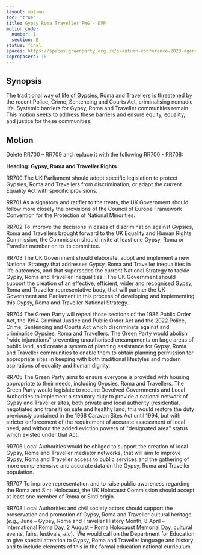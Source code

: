 ```yaml
---
layout: motion
toc: "true"
title: Gypsy Roma Traveller PWG - DVP
motion_code:
  number: 1
  section: B
status: final
spaces: https://spaces.greenparty.org.uk/s/autumn-conference-2023-agenda-forum/post/post/view?id=10788
coproposers: 15
---
```

## Synopsis

The traditional way of life of Gypsies, Roma and Travellers is threatened by the recent Police, Crime, Sentencing and Courts Act, criminalising nomadic life. Systemic barriers for Gypsy, Roma and Traveller communities remain. This motion seeks to address these barriers and ensure equity, equality, and justice for these communities.

## Motion

Delete RR700 – RR709 and replace it with the following RR700 - RR708:

**Heading: Gypsy, Roma and Traveller Rights**

RR700 The UK Parliament should adopt specific legislation to protect Gypsies, Roma and Travellers from discrimination, or adapt the current Equality Act with specific provisions.

RR701 As a signatory and ratifier to the treaty, the UK Government should follow more closely the provisions of the Council of Europe Framework Convention for the Protection of National Minorities.

RR702 To improve the decisions in cases of discrimination against Gypsies, Roma and Travellers brought forward to the UK Equality and Human Rights Commission, the Commission should invite at least one Gypsy, Roma or Traveller member on to its committee.

RR703 The UK Government should elaborate, adopt and implement a new National Strategy that addresses Gypsy, Roma and Traveller inequalities in life outcomes, and that supersedes the current National Strategy to tackle Gypsy, Roma and Traveller Inequalities.  The UK Government should support the creation of an effective, efficient, wider and recognised Gypsy, Roma and Traveller representative body, that will partner the UK Government and Parliament in this process of developing and implementing this Gypsy, Roma and Traveller National Strategy.

RR704 The Green Party will repeal those sections of the 1986 Public Order Act, the 1994 Criminal Justice and Public Order Act and the 2022 Police, Crime, Sentencing and Courts Act which discriminate against and criminalise Gypsies, Roma and Travellers. The Green Party would abolish "wide injunctions" preventing unauthorised encampments on large areas of public land, and create a system of planning assistance for Gypsy, Roma and Traveller communities to enable them to obtain planning permission for appropriate sites in keeping with both traditional lifestyles and modern aspirations of equality and human dignity.

RR705 The Green Party aims to ensure everyone is provided with housing appropriate to their needs, including Gypsies, Roma and Travellers. The Green Party would legislate to require Devolved Governments and Local Authorities to implement a statutory duty to provide a national network of Gypsy and Traveller sites, both private and local authority (residential, negotiated and transit) on safe and healthy land; this would restore the duty previously contained in the 1968 Caravan Sites Act until 1994, but with stricter enforcement of the requirement of accurate assessment of local need, and without the added eviction powers of "designated area" status which existed under that Act.

RR706 Local Authorities would be obliged to support the creation of local Gypsy, Roma and Traveller mediator networks, that will aim to improve Gypsy, Roma and Traveller access to public services and the gathering of more comprehensive and accurate data on the Gypsy, Roma and Traveller population.

RR707 To improve representation and to raise public awareness regarding the Roma and Sinti Holocaust, the UK Holocaust Commission should accept at least one member of Roma or Sinti origin.

RR708 Local Authorities and civil society actors should support the preservation and promotion of Gypsy, Roma and Traveller cultural heritage (*e.g.,* June – Gypsy, Roma and Traveller History Month, 8 April – International Roma Day, 2 August – Roma Holocaust Memorial Day, cultural events, fairs, festivals, *etc*).  We would call on the Department for Education to give special attention to Gypsy, Roma and Traveller language and history and to include elements of this in the formal education national curriculum.